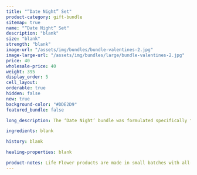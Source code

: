 ```yaml
---
title: "“Date Night” Set"
product-category: gift-bundle
sitemap: true
name: "“Date Night” Set"
description: "blank"
size: "blank"
strength: "blank"
image-url: "/assets/img/bundles/bundle-valentines-2.jpg"
image-large-url: "/assets/img/bundles/large/bundle-valentines-2.jpg"
price: 40
wholesale-price: 40
weight: 395
display_order: 5
cell_layout:
orderable: true
hidden: false
new: true
background-color: "#DDE2D9"
featured_bundle: false

long_description: The ‘Date Night’ bundle was formulated specifically for couples. Light some candles, play some music and unwind in plant magic luxury with your significant other or your own beautiful self. This kit features our Gypsy Massage Oil which makes for otherworldly couple massages and our Unconditional Love bomb, both scented with natural essential oil fragrance that stimulate and arouse the sex drive and infused with a Rose Quartz crystal to amplify feelings of unconditional love.

ingredients: blank

history: blank

healing-properties: blank

product-notes: Life Flower products are made in small batches with all-natural and boutique ingredients. Orders are processed and shipped in 7-10 business days. Please allow additional time for&nbsp;delivery.
---
```

